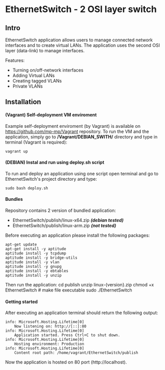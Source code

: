 EthernetSwitch - 2 OSI layer switch
===================================

## Intro
EthernetSwitch application allows users to manage connected network interfaces and to create virtual LANs. The application uses the second OSI layer (data-link) to manage interfaces.

Features:
- Turning on/off-network interfaces 
- Adding Virtual LANs
- Creating tagged VLANs
- Private VLANs

## Installation
#### (**Vagrant**) Self-deployment VM enviroment
Example self-deployment enviroment (by Vagrant) is available on https://github.com/mp-mp/Vagrant repository. To run the VM and the application, simply go to **/Vagrant/DEBIAN_SWITH/** directory and type in terminal (Vagrant is required):
    
    vagrant up
    
#### (**DEBIAN**) Instal and run using deploy.sh script 
To run and deploy an application using one script open terminal and go to EthernetSwitch's project directory and type:
    
    sudo bash deploy.sh


#### Bundles
Repository contains 2 version of bundled application:
 - EthernetSwitch/publish/linux-x64.zip ***(debian tested)***
 - EthernetSwitch/publish/linux-arm.zip ***(not tested)***

Before executing an application please install the following packages:

    apt-get update  
    apt-get install -y aptitude
    aptitude install -y tcpdump
    aptitude install -y bridge-utils
    aptitude install -y vlan
    aptitude install -y gnupg
    aptitude install -y ebtables
    aptitude install -y unzip

Then run the application:
	cd publish
	unzip linux-{version}.zip
	chmod +x EthernetSwitch    # make file executable
	sudo ./EthernetSwitch


#### Getting started
After executing an application terminal should return the following output:
	
	info: Microsoft.Hosting.Lifetime[0]
	    Now listening on: http://[::]:80
	info: Microsoft.Hosting.Lifetime[0]
	    Application started. Press Ctrl+C to shut down.
	info: Microsoft.Hosting.Lifetime[0]
	    Hosting environment: Production
	info: Microsoft.Hosting.Lifetime[0]
	    Content root path: /home/vagrant/EthernetSwitch/publish

Now the application is hosted on 80 port (http://localhost).


